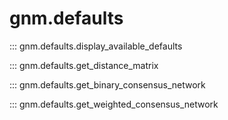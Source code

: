 # gnm.defaults

::: gnm.defaults.display_available_defaults

::: gnm.defaults.get_distance_matrix

::: gnm.defaults.get_binary_consensus_network

::: gnm.defaults.get_weighted_consensus_network